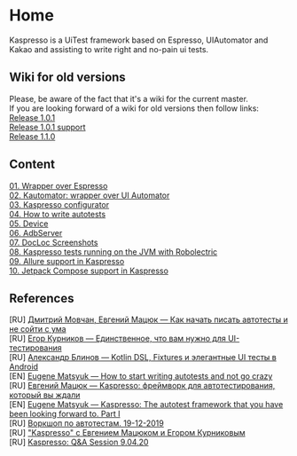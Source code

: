 # Home

Kaspresso is a UiTest framework based on Espresso, UIAutomator and Kakao and assisting to write right and no-pain ui tests.

## Wiki for old versions
Please, be aware of the fact that it's a wiki for the current master. <br>
If you are looking forward of a wiki for old versions then follow links: <br>
[Release 1.0.1](https://github.com/KasperskyLab/Kaspresso/blob/release/1.0.1/wiki/00.%20Home.md) <br>
[Release 1.0.1 support](https://github.com/KasperskyLab/Kaspresso/blob/release/1.0.1/wiki/00.%20Home.md) <br>
[Release 1.1.0](https://github.com/KasperskyLab/Kaspresso/blob/release/1.1.0/wiki/00_Home.md) <br>

## Content
[01. Wrapper over Espresso](./01_Wrapper_over_Espresso.md) <br>
[02. Kautomator: wrapper over UI Automator](./02_Wrapper_over_UiAutomator.md) <br>
[03. Kaspresso configurator](./03_Kaspresso_configurator.md) <br>
[04. How to write autotests](./04_How_to_write_autotests.md) <br>
[05. Device](./05_Device.md) <br>
[06. AdbServer](./06_AdbServer.md) <br>
[07. DocLoc Screenshots](./07_DocLoc.md) <br>
[08. Kaspresso tests running on the JVM with Robolectric](./08_Kaspresso-Robolectric.md) <br>
[09. Allure support in Kaspresso](./09_Kaspresso-Allure.md) <br>
[10. Jetpack Compose support in Kaspresso](./10_Jetpack-Compose.md) <br>

## References

[RU] [Дмитрий Мовчан, Евгений Мацюк — Как начать писать автотесты и не сойти с ума](https://youtu.be/q_8UUhVDV7c) <br>
[RU] [Егор Курников — Единственное, что вам нужно для UI-тестирования](https://youtu.be/cTykctRSmuA) <br>
[RU] [Александр Блинов — Kotlin DSL, Fixtures и элегантные UI тесты в Android](https://habr.com/ru/company/hh/blog/455042/) <br>
[EN] [Eugene Matsyuk — How to start writing autotests and not go crazy](https://www.youtube.com/watch?v=xiVDqMlTdbM&feature=youtu.be) <br>
[RU] [Евгений Мацюк — Kaspresso: фреймворк для автотестирования, который вы ждали](https://habr.com/ru/company/kaspersky/blog/467617/) <br>
[EN] [Eugene Matsyuk — Kaspresso: The autotest framework that you have been looking forward to. Part I](https://proandroiddev.com/kaspresso-the-autotest-framework-that-you-have-been-looking-forward-to-part-i-e102ed384d11) <br>
[RU] [Воркшоп по автотестам. 19-12-2019](https://www.youtube.com/watch?v=FExlaWfKENI) <br>
[RU] ["Kaspresso" с Евгением Мацюком и Егором Курниковым](https://www.youtube.com/watch?v=vHkoxOfwbDg&feature=youtu.be) <br>
[RU] [Kaspresso: Q&A Session 9.04.20](https://www.youtube.com/watch?v=Jqnn_CDcjK0&feature=youtu.be) <br>
